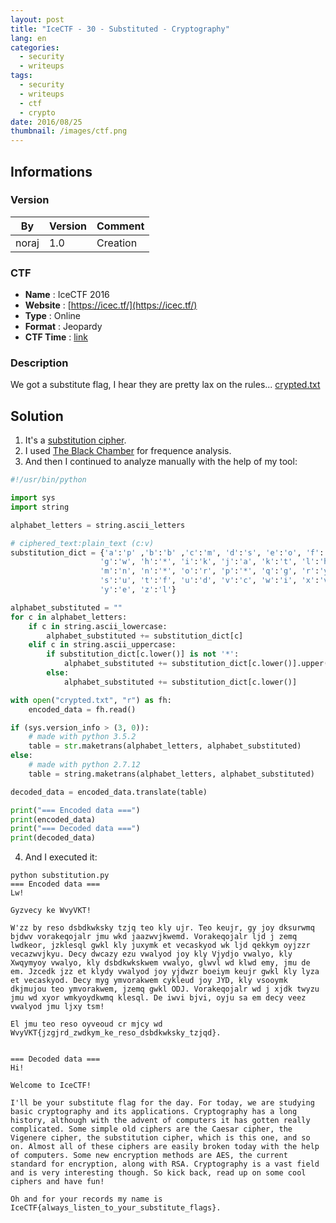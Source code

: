 ```yaml
---
layout: post
title: "IceCTF - 30 - Substituted - Cryptography"
lang: en
categories:
  - security
  - writeups
tags:
  - security
  - writeups
  - ctf
  - crypto
date: 2016/08/25
thumbnail: /images/ctf.png
---
```

## Informations

### Version

| By    | Version | Comment
| ---   | ---     | ---
| noraj | 1.0     | Creation

### CTF

- **Name** : IceCTF 2016
- **Website** : [https://icec.tf/](https://icec.tf/)
- **Type** : Online
- **Format** : Jeopardy
- **CTF Time** : [link](https://ctftime.org/event/319)

### Description

We got a substitute flag, I hear they are pretty lax on the rules... [crypted.txt](https://play.icec.tf/problem-static/crypted_a888cc3cc9e064482ab8b61d0b19ca0b1b1ce88238c63f03c306d33947cf113b.txt)

## Solution

1. It's a [substitution cipher](https://en.wikipedia.org/wiki/Substitution_cipher).
2. I used [The Black Chamber](http://www.simonsingh.net/The_Black_Chamber/substitutioncrackingtool.html) for frequence analysis.
3. And then I continued to analyze manually with the help of my tool:
```python
#!/usr/bin/python

import sys
import string

alphabet_letters = string.ascii_letters

# ciphered_text:plain_text (c:v)
substitution_dict = {'a':'p' ,'b':'b' ,'c':'m', 'd':'s', 'e':'o', 'f':'*',
                    'g':'w', 'h':'*', 'i':'k', 'j':'a', 'k':'t', 'l':'h',
                    'm':'n', 'n':'*', 'o':'r', 'p':'*', 'q':'g', 'r':'y',
                    's':'u', 't':'f', 'u':'d', 'v':'c', 'w':'i', 'x':'v',
                    'y':'e', 'z':'l'}

alphabet_substituted = ""
for c in alphabet_letters:
    if c in string.ascii_lowercase:
        alphabet_substituted += substitution_dict[c]
    elif c in string.ascii_uppercase:
        if substitution_dict[c.lower()] is not '*':
            alphabet_substituted += substitution_dict[c.lower()].upper()
        else:
            alphabet_substituted += substitution_dict[c.lower()]

with open("crypted.txt", "r") as fh:
    encoded_data = fh.read()

if (sys.version_info > (3, 0)):
    # made with python 3.5.2
    table = str.maketrans(alphabet_letters, alphabet_substituted)
else:
    # made with python 2.7.12
    table = string.maketrans(alphabet_letters, alphabet_substituted)

decoded_data = encoded_data.translate(table)

print("=== Encoded data ===")
print(encoded_data)
print("=== Decoded data ===")
print(decoded_data)
```
4. And I executed it:
```
python substitution.py
=== Encoded data ===
Lw!

Gyzvecy ke WvyVKT!

W'zz by reso dsbdkwksky tzjq teo kly ujr. Teo keujr, gy joy dksurwmq bjdwv vorakeqojalr jmu wkd jaazwvjkwemd. Vorakeqojalr ljd j zemq lwdkeor, jzklesql gwkl kly juxymk et vecaskyod wk ljd qekkym oyjzzr vecazwvjkyu. Decy dwcazy ezu vwalyod joy kly Vjydjo vwalyo, kly Xwqymyoy vwalyo, kly dsbdkwkskwem vwalyo, glwvl wd klwd emy, jmu de em. Jzcedk jzz et klydy vwalyod joy yjdwzr boeiym keujr gwkl kly lyza et vecaskyod. Decy myg ymvorakwem cykleud joy JYD, kly vsooymk dkjmujou teo ymvorakwem, jzemq gwkl ODJ. Vorakeqojalr wd j xjdk twyzu jmu wd xyor wmkyoydkwmq klesql. De iwvi bjvi, oyju sa em decy veez vwalyod jmu ljxy tsm!

El jmu teo reso oyveoud cr mjcy wd WvyVKT{jzgjrd_zwdkym_ke_reso_dsbdkwksky_tzjqd}.


=== Decoded data ===
Hi!

Welcome to IceCTF!

I'll be your substitute flag for the day. For today, we are studying basic cryptography and its applications. Cryptography has a long history, although with the advent of computers it has gotten really complicated. Some simple old ciphers are the Caesar cipher, the Vigenere cipher, the substitution cipher, which is this one, and so on. Almost all of these ciphers are easily broken today with the help of computers. Some new encryption methods are AES, the current standard for encryption, along with RSA. Cryptography is a vast field and is very interesting though. So kick back, read up on some cool ciphers and have fun!

Oh and for your records my name is IceCTF{always_listen_to_your_substitute_flags}.
```
